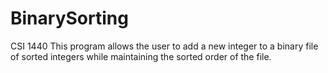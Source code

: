 # BinarySorting
CSI 1440
This program allows the user to add a new integer to a binary file of sorted integers while maintaining the sorted order of the file.
